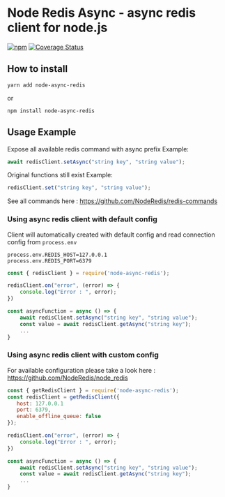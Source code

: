 Node Redis Async - async redis client for node.js
===========================
[![npm](https://img.shields.io/npm/v/node-async-redis.svg)](https://www.npmjs.com/package/node-async-redis)
[![Coverage Status](https://coveralls.io/github/WarmVissarutRonaldoDude/node-async-redis/badge.svg)](https://coveralls.io/github/WarmVissarutRonaldoDude/node-async-redis)

## How to install

```
yarn add node-async-redis
```
or
```
npm install node-async-redis
```

## Usage Example

Expose all available redis command with async prefix
Example:
```js
await redisClient.setAsync("string key", "string value");
```

Original functions still exist
Example:
```js
redisClient.set("string key", "string value");
```

See all commands here : https://github.com/NodeRedis/redis-commands

### Using async redis client with default config

Client will automatically created with default config and read connection config from `process.env`

```
process.env.REDIS_HOST=127.0.0.1
process.env.REDIS_PORT=6379
```

```js
const { redisClient } = require('node-async-redis');

redisClient.on("error", (error) => {
    console.log("Error : ", error);
})

const asyncFunction = async () => {
    await redisClient.setAsync("string key", "string value");
    const value = await redisClient.getAsync("string key");
    ...
}
```

### Using async redis client with custom config

For available configuration please take a look here : https://github.com/NodeRedis/node_redis

```js
const { getRedisClient } = require('node-async-redis');
const redisClient = getRedisClient({
   host: 127.0.0.1
   port: 6379,
   enable_offline_queue: false
});

redisClient.on("error", (error) => {
    console.log("Error : ", error);
})

const asyncFunction = async () => {
    await redisClient.setAsync("string key", "string value");
    const value = await redisClient.getAsync("string key");
    ...
}
```
